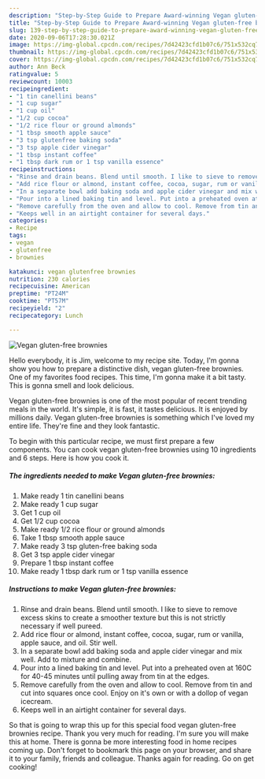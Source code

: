 ```yaml
---
description: "Step-by-Step Guide to Prepare Award-winning Vegan gluten-free brownies"
title: "Step-by-Step Guide to Prepare Award-winning Vegan gluten-free brownies"
slug: 139-step-by-step-guide-to-prepare-award-winning-vegan-gluten-free-brownies
date: 2020-09-06T17:28:30.021Z
image: https://img-global.cpcdn.com/recipes/7d42423cfd1b07c6/751x532cq70/vegan-gluten-free-brownies-recipe-main-photo.jpg
thumbnail: https://img-global.cpcdn.com/recipes/7d42423cfd1b07c6/751x532cq70/vegan-gluten-free-brownies-recipe-main-photo.jpg
cover: https://img-global.cpcdn.com/recipes/7d42423cfd1b07c6/751x532cq70/vegan-gluten-free-brownies-recipe-main-photo.jpg
author: Ann Beck
ratingvalue: 5
reviewcount: 10003
recipeingredient:
- "1 tin canellini beans"
- "1 cup sugar"
- "1 cup oil"
- "1/2 cup cocoa"
- "1/2 rice flour or ground almonds"
- "1 tbsp smooth apple sauce"
- "3 tsp glutenfree baking soda"
- "3 tsp apple cider vinegar"
- "1 tbsp instant coffee"
- "1 tbsp dark rum or 1 tsp vanilla essence"
recipeinstructions:
- "Rinse and drain beans. Blend until smooth. I like to sieve to remove excess skins to create a smoother texture but this is not strictly necessary if well pureed."
- "Add rice flour or almond, instant coffee, cocoa, sugar, rum or vanilla, apple sauce, and oil. Stir well."
- "In a separate bowl add baking soda and apple cider vinegar and mix well. Add to mixture and combine."
- "Pour into a lined baking tin and level. Put into a preheated oven at 160C for 40-45 minutes until pulling away from tin at the edges."
- "Remove carefully from the oven and allow to cool. Remove from tin and cut into squares once cool. Enjoy on it&#39;s own or with a dollop of vegan icecream."
- "Keeps well in an airtight container for several days."
categories:
- Recipe
tags:
- vegan
- glutenfree
- brownies

katakunci: vegan glutenfree brownies 
nutrition: 230 calories
recipecuisine: American
preptime: "PT24M"
cooktime: "PT57M"
recipeyield: "2"
recipecategory: Lunch

---
```



![Vegan gluten-free brownies](https://img-global.cpcdn.com/recipes/7d42423cfd1b07c6/751x532cq70/vegan-gluten-free-brownies-recipe-main-photo.jpg)

Hello everybody, it is Jim, welcome to my recipe site. Today, I'm gonna show you how to prepare a distinctive dish, vegan gluten-free brownies. One of my favorites food recipes. This time, I'm gonna make it a bit tasty. This is gonna smell and look delicious.

Vegan gluten-free brownies is one of the most popular of recent trending meals in the world. It's simple, it is fast, it tastes delicious. It is enjoyed by millions daily. Vegan gluten-free brownies is something which I've loved my entire life. They're fine and they look fantastic.




To begin with this particular recipe, we must first prepare a few components. You can cook vegan gluten-free brownies using 10 ingredients and 6 steps. Here is how you cook it.

<!--inarticleads1-->

##### The ingredients needed to make Vegan gluten-free brownies:

1. Make ready 1 tin canellini beans
1. Make ready 1 cup sugar
1. Get 1 cup oil
1. Get 1/2 cup cocoa
1. Make ready 1/2 rice flour or ground almonds
1. Take 1 tbsp smooth apple sauce
1. Make ready 3 tsp gluten-free baking soda
1. Get 3 tsp apple cider vinegar
1. Prepare 1 tbsp instant coffee
1. Make ready 1 tbsp dark rum or 1 tsp vanilla essence




<!--inarticleads2-->

##### Instructions to make Vegan gluten-free brownies:

1. Rinse and drain beans. Blend until smooth. I like to sieve to remove excess skins to create a smoother texture but this is not strictly necessary if well pureed.
1. Add rice flour or almond, instant coffee, cocoa, sugar, rum or vanilla, apple sauce, and oil. Stir well.
1. In a separate bowl add baking soda and apple cider vinegar and mix well. Add to mixture and combine.
1. Pour into a lined baking tin and level. Put into a preheated oven at 160C for 40-45 minutes until pulling away from tin at the edges.
1. Remove carefully from the oven and allow to cool. Remove from tin and cut into squares once cool. Enjoy on it&#39;s own or with a dollop of vegan icecream.
1. Keeps well in an airtight container for several days.




So that is going to wrap this up for this special food vegan gluten-free brownies recipe. Thank you very much for reading. I'm sure you will make this at home. There is gonna be more interesting food in home recipes coming up. Don't forget to bookmark this page on your browser, and share it to your family, friends and colleague. Thanks again for reading. Go on get cooking!
